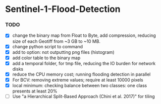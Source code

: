 # Sentinel-1-Flood-Detection


### TODO
- [x] change the binary map from Float to Byte, add compression, reducing size of each Geotiff from ~3 GB to ~10 MB.
- [x] change python script to command 
- [x] add to option: not outputting png files (histogram)
- [x] add color table to the binary map 
- [x] add a temporal folder, for tmp file, reducing the IO burden for network disks
- [x] reduce the CPU memory cost; running flooding detection in parallel
- [x] For BCV: removing extreme values; require at least 10000 pixels
- [x] local minimum: checking balance between two classes: one class presents at least 20% 
- [ ] Use "a Hierarchical Split-Based Approach (Chini et al. 2017)" for tiling 
